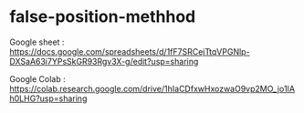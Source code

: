 # false-position-methhod

Google sheet :
https://docs.google.com/spreadsheets/d/1fF7SRCejTtqVPGNlp-DXSaA63i7YPsSkGR93Rgv3X-g/edit?usp=sharing

Google Colab :
https://colab.research.google.com/drive/1hIaCDfxwHxozwaO9vp2MO_jo1IAh0LHG?usp=sharing
